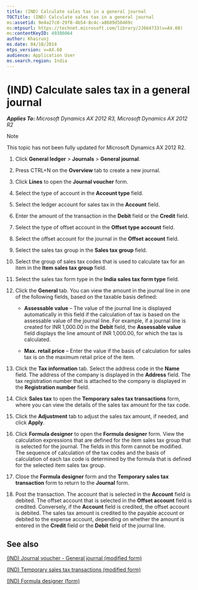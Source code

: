 ```yaml
---
title: (IND) Calculate sales tax in a general journal
TOCTitle: (IND) Calculate sales tax in a general journal
ms:assetid: 9e4a27c0-29f8-4b54-8c4c-a8609d58469c
ms:mtpsurl: https://technet.microsoft.com/library/JJ664733(v=AX.60)
ms:contentKeyID: 49386064
author: Khairunj
ms.date: 04/18/2014
mtps_version: v=AX.60
audience: Application User
ms.search.region: India
---
```


# (IND) Calculate sales tax in a general journal 


_**Applies To:** Microsoft Dynamics AX 2012 R3, Microsoft Dynamics AX 2012 R2_


> [!NOTE]
> <P>This topic has not been fully updated for Microsoft Dynamics AX 2012 R2.</P>



1.  Click **General ledger** \> **Journals** \> **General journal**.

2.  Press CTRL+N on the **Overview** tab to create a new journal.

3.  Click **Lines** to open the **Journal voucher** form.

4.  Select the type of account in the **Account type** field.

5.  Select the ledger account for sales tax in the **Account** field.

6.  Enter the amount of the transaction in the **Debit** field or the **Credit** field.

7.  Select the type of offset account in the **Offset type account** field.

8.  Select the offset account for the journal in the **Offset account** field.

9.  Select the sales tax group in the **Sales tax group** field.

10. Select the group of sales tax codes that is used to calculate tax for an item in the **Item sales tax group** field.

11. Select the sales tax form type in the **India sales tax form type** field.

12. Click the **General** tab. You can view the amount in the journal line in one of the following fields, based on the taxable basis defined:
    
      - **Assessable value** – The value of the journal line is displayed automatically in this field if the calculation of tax is based on the assessable value of the journal line. For example, if a journal line is created for INR 1,000.00 in the **Debit** field, the **Assessable value** field displays the line amount of INR 1,000.00, for which the tax is calculated.
    
      - **Max. retail price** – Enter the value if the basis of calculation for sales tax is on the maximum retail price of the item.

13. Click the **Tax information** tab. Select the address code in the **Name** field. The address of the company is displayed in the **Address** field. The tax registration number that is attached to the company is displayed in the **Registration number** field.

14. Click **Sales tax** to open the **Temporary sales tax transactions** form, where you can view the details of the sales tax amount for the tax code.

15. Click the **Adjustment** tab to adjust the sales tax amount, if needed, and click **Apply**.

16. Click **Formula designer** to open the **Formula designer** form. View the calculation expressions that are defined for the item sales tax group that is selected for the journal. The fields in this form cannot be modified. The sequence of calculation of the tax codes and the basis of calculation of each tax code is determined by the formula that is defined for the selected item sales tax group.

17. Close the **Formula designer** form and the **Temporary sales tax transaction** form to return to the **Journal** form.

18. Post the transaction. The account that is selected in the **Account** field is debited. The offset account that is selected in the **Offset account** field is credited. Conversely, if the **Account** field is credited, the offset account is debited. The sales tax amount is credited to the payable account or debited to the expense account, depending on whether the amount is entered in the **Credit** field or the **Debit** field of the journal line.

## See also

[(IND) Journal voucher - General journal (modified form)](https://technet.microsoft.com/library/jj678053\(v=ax.60\))

[(IND) Temporary sales tax transactions (modified form)](https://technet.microsoft.com/library/jj664487\(v=ax.60\))

[(IND) Formula designer (form)](https://technet.microsoft.com/library/jj677983\(v=ax.60\))

  


